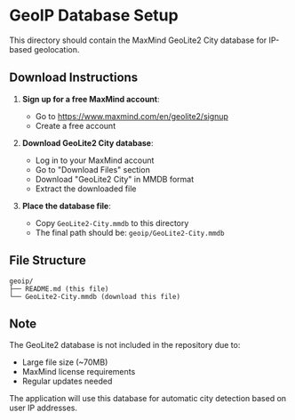 # GeoIP Database Setup

This directory should contain the MaxMind GeoLite2 City database for IP-based geolocation.

## Download Instructions

1. **Sign up for a free MaxMind account**:

   - Go to https://www.maxmind.com/en/geolite2/signup
   - Create a free account

2. **Download GeoLite2 City database**:

   - Log in to your MaxMind account
   - Go to "Download Files" section
   - Download "GeoLite2 City" in MMDB format
   - Extract the downloaded file

3. **Place the database file**:
   - Copy `GeoLite2-City.mmdb` to this directory
   - The final path should be: `geoip/GeoLite2-City.mmdb`

## File Structure

```
geoip/
├── README.md (this file)
└── GeoLite2-City.mmdb (download this file)
```

## Note

The GeoLite2 database is not included in the repository due to:

- Large file size (~70MB)
- MaxMind license requirements
- Regular updates needed

The application will use this database for automatic city detection based on user IP addresses.
